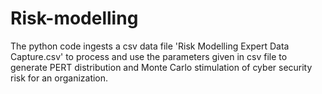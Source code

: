 # Risk-modelling
The python code ingests a csv data file 'Risk Modelling Expert Data Capture.csv' to process and use the parameters given in csv file to generate PERT distribution and Monte Carlo stimulation of cyber security risk for an organization.
